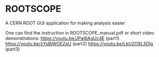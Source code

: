 # ROOTSCOPE
A CERN ROOT GUI application for making analysis easier


One can find the instruction in ROOTSCOPE_manual.pdf 
or short video demonstrations:
https://youtu.be/JPai6AgUc4E (part1)
https://youtu.be/zYsBjWOEZeU (part2)
https://youtu.be/LkU2O9L3Dlg (part3)
